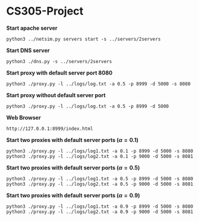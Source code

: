 # CS305-Project
**Start apache server**

`python3 ../netsim.py servers start -s ../servers/2servers`

**Start DNS server**

`python3 ./dns.py -s ../servers/2servers`

**Start proxy with default server port 8080**

`python3 ./proxy.py -l ../logs/log.txt -a 0.5 -p 8999 -d 5000 -s 8080`

**Start proxy without default server port**

`python3 ./proxy.py -l ../logs/log.txt -a 0.5 -p 8999 -d 5000`

**Web Browser**

`http://127.0.0.1:8999/index.html`


**Start two proxies with default server ports ($\alpha=0.1$)**

`python3 ./proxy.py -l ../logs/log1.txt -a 0.1 -p 8999 -d 5000 -s 8080`
`python3 ./proxy.py -l ../logs/log2.txt -a 0.1 -p 9000 -d 5000 -s 8081`

**Start two proxies with default server ports ($\alpha=0.5$)**

`python3 ./proxy.py -l ../logs/log1.txt -a 0.5 -p 8999 -d 5000 -s 8080`
`python3 ./proxy.py -l ../logs/log2.txt -a 0.5 -p 9000 -d 5000 -s 8081`

**Start two proxies with default server ports ($\alpha=0.9$)**

`python3 ./proxy.py -l ../logs/log1.txt -a 0.9 -p 8999 -d 5000 -s 8080`
`python3 ./proxy.py -l ../logs/log2.txt -a 0.9 -p 9000 -d 5000 -s 8081`
